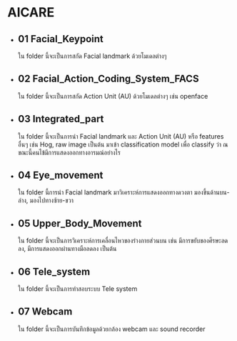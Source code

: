 # AICARE

*	##	01 Facial_Keypoint
	ใน folder นี้จะเป็นการสกัด Facial landmark ด้วยโมเดลต่างๆ
*	##	02 Facial_Action_Coding_System_FACS
	ใน folder นี้จะเป็นการสกัด Action Unit (AU) ด้วยโมเดลต่างๆ เช่น openface
*	##	03 Integrated_part
	ใน folder นี้จะเป็นการนำ Facial landmark และ Action Unit (AU) หรือ features อื่นๆ เช่น  Hog, raw image เป็นต้น
	มาเข้า classification model เพื่อ classify ว่า ณ ขณะนี้คนไข้มีการแสดงออกทางอารมณ์อย่างไร
*	##	04 Eye_movement
	ใน folder นี้การนำ Facial landmark มาวิเคราะห์การแสดงออกทางดวงตา มองขึ้นด้านบน-ล่าง, มองไปทางซ้าย-ขวา
*	##	05 Upper_Body_Movement 
	ใน folder นี้จะเป็นการวิเคราะห์การเคลื่อนไหวของร่างกายส่วนบน เช่น มีการขยับของศีรษะลดลง, มีการแสดงออกผ่านทางมือลดลง เป็นต้น
*	##	06 Tele_system
	ใน folder นี้จะเป็นการทำสอบระบบ Tele system
*	##	07 Webcam
	ใน folder นี้จะเป็นการบันทึกข้อมูลด้วยกล้อง webcam และ sound recorder

